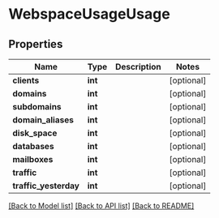# WebspaceUsageUsage

## Properties
Name | Type | Description | Notes
------------ | ------------- | ------------- | -------------
**clients** | **int** |  | [optional] 
**domains** | **int** |  | [optional] 
**subdomains** | **int** |  | [optional] 
**domain_aliases** | **int** |  | [optional] 
**disk_space** | **int** |  | [optional] 
**databases** | **int** |  | [optional] 
**mailboxes** | **int** |  | [optional] 
**traffic** | **int** |  | [optional] 
**traffic_yesterday** | **int** |  | [optional] 

[[Back to Model list]](../../README.md#documentation-for-models) [[Back to API list]](../../README.md#documentation-for-api-endpoints) [[Back to README]](../../README.md)

